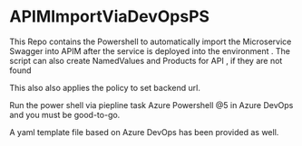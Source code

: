 # APIMImportViaDevOpsPS
This Repo contains the Powershell to automatically import the Microservice Swagger into APIM after the service is deployed into the environment . The script can also create NamedValues and Products for API , if they are not found

This also also applies the policy to set backend url. 

Run the power shell via piepline task Azure Powershell @5 in Azure DevOps and you must be good-to-go.

A yaml template file based on Azure DevOps has been provided as well. 
